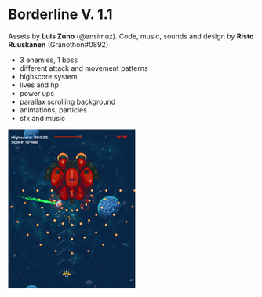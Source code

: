 [image]: image.png
# Borderline V. 1.1

Assets by **Luis Zuno** (@ansimuz).
Code, music, sounds and design by **Risto Ruuskanen** (Granothon#0892)

- 3 enemies, 1 boss
- different attack and movement patterns
- highscore system
- lives and hp
- power ups
- parallax scrolling background
- animations, particles
- sfx and music

![Screenshot from Borderline][image]
